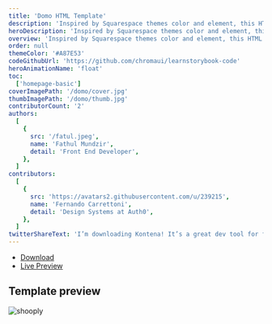 ```yaml
---
title: 'Domo HTML Template'
description: 'Inspired by Squarespace themes color and element, this HTML template created. Domo is suitable for handmade or handcraft small business.'
heroDescription: 'Inspired by Squarespace themes color and element, this HTML template created. Domo is suitable for handmade or handcraft small business. This template is responsive design and using bootstrap 4 to make it easy customize.'
overview: 'Inspired by Squarespace themes color and element, this HTML template created. Domo is suitable for handmade or handcraft small business. This template is responsive design and using bootstrap 4 to make it easy customize.'
order: null
themeColor: '#A87E53'
codeGithubUrl: 'https://github.com/chromaui/learnstorybook-code'
heroAnimationName: 'float'
toc:
  ['homepage-basic']
coverImagePath: '/domo/cover.jpg'
thumbImagePath: '/domo/thumb.jpg'
contributorCount: '2'
authors:
  [
    {
      src: '/fatul.jpeg',
      name: 'Fathul Mundzir',
      detail: 'Front End Developer',
    },
  ]
contributors:
  [  
    {
      src: 'https://avatars2.githubusercontent.com/u/239215',
      name: 'Fernando Carrettoni',
      detail: 'Design Systems at Auth0',
    },
  ]
twitterShareText: 'I’m downloading Kontena! It’s a great dev tool for front end template and components.'
---
```


<div class="btn-download">
  <ul class="listing-download">
    <li><a class="link-download paddle_button" data-theme="none" href="#!" data-product="614974">Download</a></li>
    <li><a class="link-demo" target="_blank" href="https://kontena.website/html/theme/domo">Live Preview</a></li>
  </ul>
</div>

<h2>Template preview</h2>

![shooply](/domo/domo.png)
